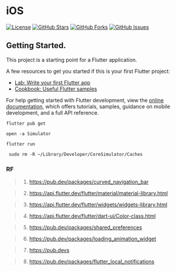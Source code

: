 # iOS 

[![License](https://img.shields.io/badge/License-MIT-blue.svg)](LICENSE)
[![GitHub Stars](https://img.shields.io/github/stars/CHUNG-HAO/iOS?style=flat&label=Stars)](https://github.com/chris911024/Embedded-Linux-kernel/stargazers)
[![GitHub Forks](https://img.shields.io/github/forks/CHUNG-HAO/iOS?style=flat&label=Forks)](https://github.com/chris911024/Embedded-Linux-kernel/network/members)
[![GitHub Issues](https://img.shields.io/github/issues/CHUNG-HAO/iOS?style=flat&label=Issues)](https://github.com/chris911024/Embedded-Linux-kernel/issues)

## Getting Started.

This project is a starting point for a Flutter application.

A few resources to get you started if this is your first Flutter project:

- [Lab: Write your first Flutter app](https://docs.flutter.dev/get-started/codelab)
- [Cookbook: Useful Flutter samples](https://docs.flutter.dev/cookbook)

For help getting started with Flutter development, view the
[online documentation](https://docs.flutter.dev/), which offers tutorials,
samples, guidance on mobile development, and a full API reference.

> 

```flutter=
flutter pub get
```

```flutter=
open -a Simulator
```

```
flutter run
```
```
 sudo rm -R ~/Library/Developer/CoreSimulator/Caches
```

### RF

> 1. https://pub.dev/packages/curved_navigation_bar

> 2. https://api.flutter.dev/flutter/material/material-library.html

> 3. https://api.flutter.dev/flutter/widgets/widgets-library.html

> 4. https://api.flutter.dev/flutter/dart-ui/Color-class.html

> 5. https://pub.dev/packages/shared_preferences

> 6. https://pub.dev/packages/loading_animation_widget

> 7. https://pub.devs

> 8. https://pub.dev/packages/flutter_local_notifications